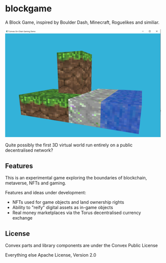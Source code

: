 # blockgame

A Block Game, inspired by Boulder Dash, Minecraft, Roguelikes and similiar.

![Blockgame Screenshot](https://github.com/mikera/blockgame/blob/master/src/main/resources/images/screenshot.png?raw=true)

Quite possibly the first 3D virtual world run entirely on a public decentralised network?

## Features

This is an experimental game exploring the boundaries of blockchain, metaverse, NFTs and gaming.

Features and ideas under development:

- NFTs used for game objects and land ownership rights
- Ability to "reify" digital assets as in-game objects
- Real money marketplaces via the Torus decentralised currency exchange

## License

Convex parts and library components are under the Convex Public License

Everything else Apache License, Version 2.0